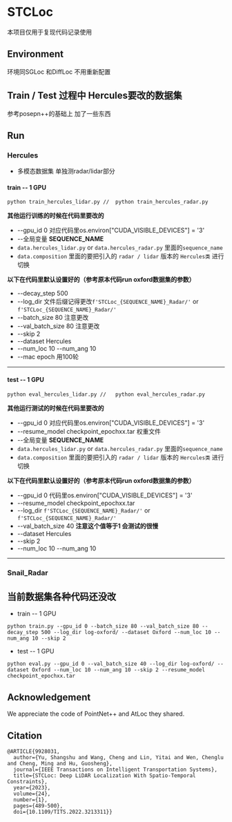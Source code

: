 # STCLoc
本项目仅用于复现代码记录使用 

## Environment

环境同SGLoc 和DiffLoc 不用重新配置

## Train  / Test 过程中  Hercules要改的数据集
参考posepn++的基础上 加了一些东西


## Run

### Hercules
- 多模态数据集 单独测radar/lidar部分
#### train  -- 1 GPU

```
python train_hercules_lidar.py //  python train_hercules_radar.py 
```
**其他运行训练的时候在代码里要改的**
- --gpu_id 0 对应代码里os.environ["CUDA_VISIBLE_DEVICES"] = '3'
- --全局变量 **SEQUENCE_NAME**
- `data.hercules_lidar.py` or `data.hercules_radar.py`   里面的`sequence_name`
- `data.composition` 里面的要把引入的 `radar / lidar` 版本的 `Hercules类` 进行切换

**以下在代码里默认设置好的（参考原本代码run oxford数据集的参数）**
- --decay_step 500
- --log_dir 文件后缀记得更改`f'STCLoc_{SEQUENCE_NAME}_Radar/'` or `f'STCLoc_{SEQUENCE_NAME}_Radar/'`
- --batch_size 80  注意更改
- --val_batch_size 80  注意更改
- --skip 2
- --dataset Hercules 
- --num_loc 10 --num_ang 10 
- --mac epoch 用100轮

-------


#### test  -- 1 GPU
```
python eval_hercules_lidar.py //   python eval_hercules_radar.py
```
**其他运行测试的时候在代码里要改的**
- --gpu_id 0 对应代码里os.environ["CUDA_VISIBLE_DEVICES"] = '3'
- --resume_model checkpoint_epochxx.tar 权重文件
- --全局变量 **SEQUENCE_NAME**
- `data.hercules_lidar.py` or `data.hercules_radar.py`   里面的`sequence_name`
- `data.composition` 里面的要把引入的 `radar / lidar` 版本的 `Hercules类` 进行切换


**以下在代码里默认设置好的（参考原本代码run oxford数据集的参数）**
- --gpu_id 0 代码里os.environ["CUDA_VISIBLE_DEVICES"] = '3'
- --resume_model checkpoint_epochxx.tar
- --log_dir `f'STCLoc_{SEQUENCE_NAME}_Radar/'` or `f'STCLoc_{SEQUENCE_NAME}_Radar/'`
- --val_batch_size 40 **注意这个值等于1 会测试的很慢**
- --dataset Hercules
- --skip 2
- --num_loc 10 --num_ang 10 

--------
### Snail_Radar



当前数据集各种代码还没改
-----
- train  -- 1 GPU
```
python train.py --gpu_id 0 --batch_size 80 --val_batch_size 80 --decay_step 500 --log_dir log-oxford/ --dataset Oxford --num_loc 10 --num_ang 10 --skip 2
 ```
- test  -- 1 GPU
```
python eval.py --gpu_id 0 --val_batch_size 40 --log_dir log-oxford/ --dataset Oxford --num_loc 10 --num_ang 10 --skip 2 --resume_model checkpoint_epochxx.tar
```

## Acknowledgement

We appreciate the code of PointNet++ and AtLoc they shared.

## Citation

```
@ARTICLE{9928031,
  author={Yu, Shangshu and Wang, Cheng and Lin, Yitai and Wen, Chenglu and Cheng, Ming and Hu, Guosheng},
  journal={IEEE Transactions on Intelligent Transportation Systems}, 
  title={STCLoc: Deep LiDAR Localization With Spatio-Temporal Constraints}, 
  year={2023},
  volume={24},
  number={1},
  pages={489-500},
  doi={10.1109/TITS.2022.3213311}}
```
